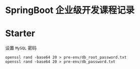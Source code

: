 # SpringBoot 企业级开发课程记录

# Starter

设置 `MySQL` 密码

```shell
openssl rand -base64 20 > pre-env/db_root_password.txt
openssl rand -base64 20 > pre-env/db_password.txt
```